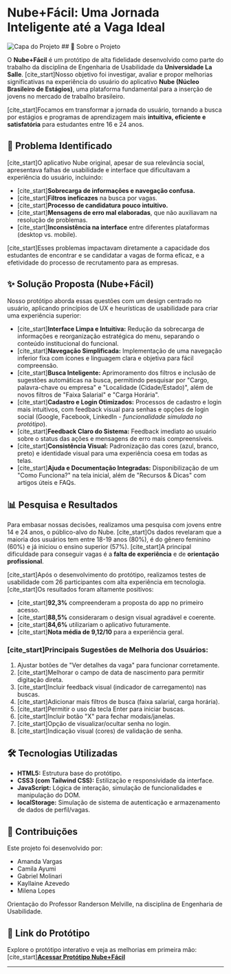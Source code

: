 # Nube+Fácil: Uma Jornada Inteligente até a Vaga Ideal

![Capa do Projeto](https://raw.githubusercontent.com/gabriel0090/prototipo-nube/main/imagens/capa-projeto.png) ## 🚀 Sobre o Projeto

O **Nube+Fácil** é um protótipo de alta fidelidade desenvolvido como parte do trabalho da disciplina de Engenharia de Usabilidade da **Universidade La Salle**. [cite_start]Nosso objetivo foi investigar, avaliar e propor melhorias significativas na experiência do usuário do aplicativo **Nube (Núcleo Brasileiro de Estágios)**, uma plataforma fundamental para a inserção de jovens no mercado de trabalho brasileiro. 

[cite_start]Focamos em transformar a jornada do usuário, tornando a busca por estágios e programas de aprendizagem mais **intuitiva, eficiente e satisfatória** para estudantes entre 16 e 24 anos. 

## 🎯 Problema Identificado

[cite_start]O aplicativo Nube original, apesar de sua relevância social, apresentava falhas de usabilidade e interface que dificultavam a experiência do usuário, incluindo: 

* [cite_start]**Sobrecarga de informações e navegação confusa.** 
* [cite_start]**Filtros ineficazes** na busca por vagas. 
* [cite_start]**Processo de candidatura pouco intuitivo.** 
* [cite_start]**Mensagens de erro mal elaboradas**, que não auxiliavam na resolução de problemas. 
* [cite_start]**Inconsistência na interface** entre diferentes plataformas (desktop vs. mobile). 

[cite_start]Esses problemas impactavam diretamente a capacidade dos estudantes de encontrar e se candidatar a vagas de forma eficaz, e a efetividade do processo de recrutamento para as empresas. 

## ✨ Solução Proposta (Nube+Fácil)

Nosso protótipo aborda essas questões com um design centrado no usuário, aplicando princípios de UX e heurísticas de usabilidade para criar uma experiência superior:

* [cite_start]**Interface Limpa e Intuitiva:** Redução da sobrecarga de informações e reorganização estratégica do menu, separando o conteúdo institucional do funcional. 
* [cite_start]**Navegação Simplificada:** Implementação de uma navegação inferior fixa com ícones e linguagem clara e objetiva para fácil compreensão. 
* [cite_start]**Busca Inteligente:** Aprimoramento dos filtros e inclusão de sugestões automáticas na busca, permitindo pesquisar por "Cargo, palavra-chave ou empresa" e "Localidade (Cidade/Estado)", além de novos filtros de "Faixa Salarial" e "Carga Horária". 
* [cite_start]**Cadastro e Login Otimizados:** Processos de cadastro e login mais intuitivos, com feedback visual para senhas e opções de login social (Google, Facebook, LinkedIn - *funcionalidade simulada no protótipo*). 
* [cite_start]**Feedback Claro do Sistema:** Feedback imediato ao usuário sobre o status das ações e mensagens de erro mais compreensíveis. 
* [cite_start]**Consistência Visual:** Padronização das cores (azul, branco, preto) e identidade visual para uma experiência coesa em todas as telas. 
* [cite_start]**Ajuda e Documentação Integradas:** Disponibilização de um "Como Funciona?" na tela inicial, além de "Recursos & Dicas" com artigos úteis e FAQs. 

## 📊 Pesquisa e Resultados

Para embasar nossas decisões, realizamos uma pesquisa com jovens entre 14 e 24 anos, o público-alvo do Nube. [cite_start]Os dados revelaram que a maioria dos usuários tem entre 18-19 anos (80%), é do gênero feminino (60%) e já iniciou o ensino superior (57%).  [cite_start]A principal dificuldade para conseguir vagas é a **falta de experiência** e de **orientação profissional**. 

[cite_start]Após o desenvolvimento do protótipo, realizamos testes de usabilidade com 26 participantes com alta experiência em tecnologia.  [cite_start]Os resultados foram altamente positivos: 

* [cite_start]**92,3%** compreenderam a proposta do app no primeiro acesso. 
* [cite_start]**88,5%** consideraram o design visual agradável e coerente. 
* [cite_start]**84,6%** utilizariam o aplicativo futuramente. 
* [cite_start]**Nota média de 9,12/10** para a experiência geral. 

### [cite_start]Principais Sugestões de Melhoria dos Usuários: 

1.  Ajustar botões de "Ver detalhes da vaga" para funcionar corretamente.
2.  [cite_start]Melhorar o campo de data de nascimento para permitir digitação direta. 
3.  [cite_start]Incluir feedback visual (indicador de carregamento) nas buscas. 
4.  [cite_start]Adicionar mais filtros de busca (faixa salarial, carga horária). 
5.  [cite_start]Permitir o uso da tecla Enter para iniciar buscas. 
6.  [cite_start]Incluir botão "X" para fechar modais/janelas. 
7.  [cite_start]Opção de visualizar/ocultar senha no login. 
8.  [cite_start]Indicação visual (cores) de validação de senha. 

## 🛠️ Tecnologias Utilizadas

* **HTML5:** Estrutura base do protótipo.
* **CSS3 (com Tailwind CSS):** Estilização e responsividade da interface.
* **JavaScript:** Lógica de interação, simulação de funcionalidades e manipulação do DOM.
* **localStorage:** Simulação de sistema de autenticação e armazenamento de dados de perfil/vagas.

## 🤝 Contribuições

Este projeto foi desenvolvido por:

* Amanda Vargas
* Camila Ayumi
* Gabriel Molinari
* Kayllaine Azevedo
* Milena Lopes

Orientação do Professor Randerson Melville, na disciplina de Engenharia de Usabilidade.

## 🔗 Link do Protótipo

Explore o protótipo interativo e veja as melhorias em primeira mão:
[cite_start][**Acessar Protótipo Nube+Fácil**](https://prototipo-nube.vercel.app) 

---
